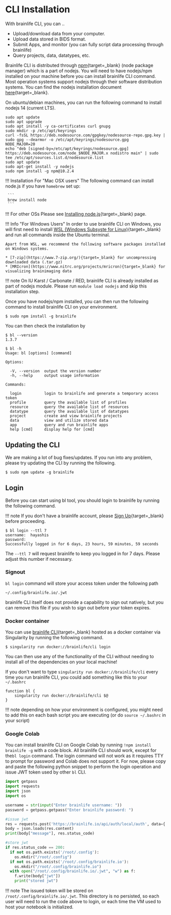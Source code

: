 
# CLI Installation

With brainlife CLI, you can ..

* Upload/download data from your computer.
* Upload data stored in BIDS format.
* Submit Apps, and monitor (you can fully script data processing through brainlife)
* Query projects, data, datatypes, etc.

Brainlife CLI is distributed through [npm](https://www.npmjs.com/){target=_blank} (node package manager) which is a part of nodejs. You will need to have nodejs/npm installed on your machine before you can install brainlife CLI command. Most operation systems support nodejs through their software distribution systems. You can find the nodejs installation document [here](https://nodejs.org/en/download/package-manager/){target=_blank}.

On ubuntu/debian machines, you can run the following command to install nodejs 14 (current LTS).

```
sudo apt update
sudo apt upgrade
sudo apt install -y ca-certificates curl gnupg
sudo mkdir -p /etc/apt/keyrings
curl -fsSL https://deb.nodesource.com/gpgkey/nodesource-repo.gpg.key | sudo gpg --dearmor -o /etc/apt/keyrings/nodesource.gpg
NODE_MAJOR=20
echo "deb [signed-by=/etc/apt/keyrings/nodesource.gpg] https://deb.nodesource.com/node_$NODE_MAJOR.x nodistro main" | sudo tee /etc/apt/sources.list.d/nodesource.list
sudo apt update
sudo apt-get install -y nodejs
sudo npm install -g npm@10.2.4
```

!!! Installation For "Mac OSX users"
    The following command can install node.js if you have `homebrew` set up:
    
     ```
     brew install node
     ```
 
!!! For other OSs
    Please see [Installing node.js](https://nodejs.org/en/download/package-manager/#debian-and-ubuntu-based-linux-distributions){target=_blank} page.


!!! Info "For Windows Users"
    In order to use brainlife CLI on Windows, you will first need to install [WSL (Windows Subsyste for Linux)](https://docs.microsoft.com/en-us/windows/wsl/install-win10){target=_blank} and run all commands inside the Ubuntu terminal.

    Apart from WSL, we recommend the following software packages installed on Windows systems.

    * [7-zip](https://www.7-zip.org/){target=_blank} for uncompressing downloaded data (.tar.gz)
    * [MRIcron](https://www.nitrc.org/projects/mricron){target=_blank} for visualizing brainimaging data 

!!! note
    On IU Karst / Carbonate / RED, brainlife CLI is already installed as part of nodejs module. Please run `module load nodejs` and skip this installation step.

Once you have nodejs/npm installed, you can then run the following command to install brainlife CLI on your environment.

```
$ sudo npm install -g brainlife
```

You can then check the installation by 

```
$ bl --version
1.3.7

$ bl -h
Usage: bl [options] [command]

Options:

  -V, --version  output the version number
  -h, --help     output usage information

Commands:

  login          login to brainlife and generate a temporary access token
  profile        query the available list of profiles
  resource       query the available list of resources
  datatype       query the available list of datatypes
  project        create and view brainlife projects
  data           view and utilize stored data
  app            query and run brainlife apps
  help [cmd]     display help for [cmd]

```

## Updating the CLI

We are making a lot of bug fixes/updates. If you run into any problem, please try updating the CLI by running the following. 

```
$ sudo npm update -g brainlife
```

## Login

Before you can start using bl tool, you should login to brainlife by running the following command.

!!! note
    If you don't have a brainlife account, please [Sign Up](https://brainlife.io/auth/#!/signup){target=_blank} before proceeding.

```
$ bl login --ttl 7
username:  hayashis
password:  
Successfully logged in for 6 days, 23 hours, 59 minutes, 59 seconds
```

The `--ttl 7` will request brainlife to keep you logged in for 7 days. Please adjust this number if necessary.

### Signout

`bl login` command will store your access token under the following path

```
~/.config/brainlife.io/.jwt
```

brainlife CLI itself does not provide a capability to sign out natively, but you can remove this file if you wish to sign out before your token expires. 

### Docker container
You can use [brainlife CLI](https://hub.docker.com/repository/docker/brainlife/cli){target=_blank} hosted as a docker container via Singularity by running the following command.
```
$ singularity run docker://brainlife/cli login
```
You can then use any of the functionality of the CLI without needing to install all of the dependencies on your local machine!

If you don't want to type `singularity run docker://brainlife/cli` every time you run brainlife CLI, you could add something like this to your `~/.bashrc`

```
function bl {
    singularity run docker://brainlife/cli $@
}
```

!!! note
    depending on how your environment is configured, you might need to add this on each bash script you are executing (or do `source ~/.bashrc` in your script)


### Google Colab 

You can install brainlife CLI on Google Colab by running `!npm install brainlife -g` with a code block. All brainlife CLI should work, except for the`bl login` command. 
The login command will not work as it requires TTY to prompt for password and Colab does not support it. 
For now, please copy and paste the following python snippet to perform the login operation 
and issue JWT token used by other `bl` CLI.

```python
import getpass
import requests
import json
import os

username = str(input("Enter brainlife username: "))
password = getpass.getpass("Enter brainlife password: ")

#issue jwt
res = requests.post('https://brainlife.io/api/auth/local/auth', data={'username': username, 'password': password})
body = json.loads(res.content)
print(body["message"], res.status_code)

#store jwt
if res.status_code == 200:
  if not os.path.exists('/root/.config'):
    os.mkdir("/root/.config")
  if not os.path.exists('/root/.config/brainlife.io'):
    os.mkdir("/root/.config/brainlife.io")
  with open("/root/.config/brainlife.io/.jwt", "w") as f:
    f.write(body["jwt"])
    print("stored jwt")
```

!!! note
    The issued token will be stored on `/root/.config/brainlife.io/.jwt`. This directory is no persisted, 
    so each user will need to run the code above to login, or each time the VM used to host your notebook 
    is initialized.



